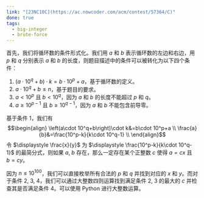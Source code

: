 ```yaml
---
link: "[23NC10C](https://ac.nowcoder.com/acm/contest/57364/C)"
done: true
tags:
  - big-integer
  - brute-force
---
```


首先，我们将循环数的条件形式化。我们用 $a$ 和 $b$ 表示循环数的左边和右边，用 $p$ 和 $q$ 分别表示 $a$ 和 $b$ 的长度，则题目描述中的条件可以被转化为以下四个条件：
1. $\left(a\cdot 10^q+b\right)\cdot k=b\cdot 10^p+a$，基于循环数的定义。
2. $a\cdot 10^q+b\le n$，基于题目的要求。
3. $a<10^p$ 且 $b<10^q$，因为 $a$ 和 $b$ 的长度不能超过 $p$ 和 $q$。 
4. $a\ge 10^{p-1}$ 且 $b\ge 10^{q-1}$，因为 $a$ 和 $b$ 不能包含前导零。 

基于条件 1，我们有
$$\begin{align}
\left(a\cdot 10^q+b\right)\cdot k&=b\cdot 10^p+a \\
\frac{a}{b}&=\frac{10^p-k}{k\cdot 10^q-1} \\
\end{align}$$
令 $\displaystyle \frac{x}{y}$ 为 $\displaystyle \frac{10^p-k}{k\cdot 10^q-1}$ 的最简分式，则如果 $a$, $b$ 存在，那么一定存在某个正整数 $c$ 使得 $a=cx$ 且 $b=cy$。

因为 $n\le 10^{100}$，我们可以直接枚举所有合法的 $p$ 和 $q$ 并找到对应的 $x$ 和 $y$。而对于条件 2, 3, 4，我们可以通过大整数四则运算找到满足条件 2, 3 的最大的 $c$ 并检查其是否满足条件 4。可以使用 Python 进行大整数运算。